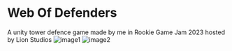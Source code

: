 # Web Of Defenders
 A unity tower defence game made by me in Rookie Game Jam 2023 hosted by Lion Studios
![image1](https://github.com/shahbaz900/Web-Of-Defenders/assets/118073086/19040041-e5fb-4964-ad40-a4be9ce60bd6)
![image2](https://github.com/shahbaz900/Web-Of-Defenders/assets/118073086/334ab40f-868a-4086-bb98-86410fa43157)
